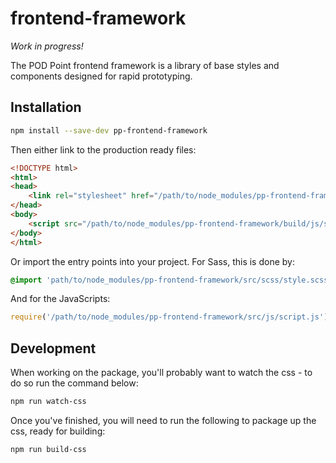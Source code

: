 # frontend-framework

_Work in progress!_

The POD Point frontend framework is a library of base styles and components designed for rapid prototyping.

## Installation

```bash
npm install --save-dev pp-frontend-framework
```

Then either link to the production ready files:

```html
<!DOCTYPE html>
<html>
<head>
    <link rel="stylesheet" href="/path/to/node_modules/pp-frontend-framework/build/css/style.css">
</head>
<body>
    <script src="/path/to/node_modules/pp-frontend-framework/build/js/script.js"></script>
</body>
</html>
```

Or import the entry points into your project. For Sass, this is done by:

```sass
@import 'path/to/node_modules/pp-frontend-framework/src/scss/style.scss';
```

And for the JavaScripts:

```js
require('/path/to/node_modules/pp-frontend-framework/src/js/script.js');
```

## Development

When working on the package, you'll probably want to watch the css - to do so run the command below:

```bash
npm run watch-css
```

Once you've finished, you will need to run the following to package up the css, ready for building:

```bash
npm run build-css
```
